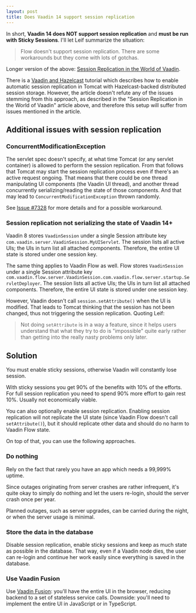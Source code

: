 ```yaml
---
layout: post
title: Does Vaadin 14 support session replication
---
```


In short, **Vaadin 14 does NOT support session replication** and **must be run with Sticky Sessions**. I'll let Leif summarize the situation:

> Flow doesn't support session replication. There are some workarounds but they come with lots of gotchas.

Longer version of the above: [Session Replication in the World of Vaadin](https://vaadin.com/blog/session-replication-in-the-world-of-vaadin).

There is a [Vaadin and Hazelcast](https://vaadin.com/learn/tutorials/hazelcast) tutorial
which describes how to enable automatic session replication in Tomcat with Hazelcast-backed
distributed session storage. However, the article doesn't refute any of the issues stemming from this approach,
as described in the "Session Replication in the World of Vaadin" article above, and
therefore this setup will suffer from issues mentioned in the article.

## Additional issues with session replication

### ConcurrentModificationException

The servlet spec doesn't specify, at what time Tomcat (or any servlet container) is
allowed to perform the session replication. From that follows that Tomcat may
start the session replication process even if there's an active request ongoing.
That means that there could be one thread manipulating UI components (the Vaadin UI thread),
and another thread concurrently serializing/reading the state of those components.
And that may lead to `ConcurrentModificationException` thrown randomly.

See [Issue #7328](https://github.com/vaadin/framework/issues/7328) for more details
and for a possible workaround.

### Session replication not serializing the state of Vaadin 14+

Vaadin 8 stores `VaadinSession` under a single Session attribute key `com.vaadin.server.VaadinSession.MyUIServlet`.
The session lists all active UIs; the UIs in turn list all attached components. Therefore,
the entire UI state is stored under one session key.

The same thing applies to Vaadin Flow as well.
Flow stores `VaadinSession` under a single Session attribute key `com.vaadin.flow.server.VaadinSession.com.vaadin.flow.server.startup.ServletDeployer`.
The session lists all active UIs; the UIs in turn list all attached components. Therefore,
the entire UI state is stored under one session key.

However, Vaadin doesn't call `session.setAttribute()` when the UI is modified.
That leads to Tomcat thinking that the session has not been changed, thus not
triggering the session replication. Quoting Leif:

> Not doing `setAttribute` is in a way a feature, since it helps users
> understand that what they try to do is "impossible" quite early rather than
> getting into the really nasty problems only later.

## Solution

You must enable sticky sessions, otherwise Vaadin will constantly lose session.

With sticky sessions you get 90% of the benefits with 10% of the efforts.
For full session replication you need to spend 90% more effort to gain rest 10%.
Usually not economically viable.

You can also optionally enable session replication. Enabling session replication
will not replicate the UI state (since Vaadin Flow doesn't call `setAttribute()`),
but it should replicate other data and should do no harm to Vaadin Flow state.

On top of that, you can use the following approaches.

### Do nothing

Rely on the fact that rarely you have an app which needs a 99,999% uptime.

Since outages originating from server crashes are rather infrequent, it's quite okay
to simply do nothing and let the users re-login, should the server crash once per year.

Planned outages, such as server upgrades, can be carried during the night, or when
the server usage is minimal.

### Store the data in the database

Disable session replication, enable sticky sessions and keep as much state as possible
in the database. That way, even if a Vaadin node dies, the user can re-login and continue
her work easily since everything is saved in the database.

### Use Vaadin Fusion

Use [Vaadin Fusion](https://vaadin.com/blog/reintroducing-vaadin-flow-and-fusion):
you'll have the entire UI in the browser, reducing backend to a set of stateless service calls.
Downside: you'll need to implement the entire UI in JavaScript or in TypeScript.
